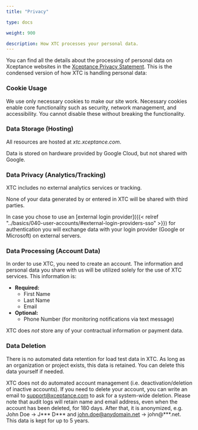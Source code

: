 ```yaml
---
title: "Privacy"

type: docs

weight: 900

description: How XTC processes your personal data.
---
```


You can find all the details about the processing of personal data on Xceptance websites in the [Xceptance Privacy Statement](https://www.xceptance.com/en/contact/privacy.html). This is the condensed version of how XTC is handling personal data:

### Cookie Usage
We use only necessary cookies to make our site work. Necessary cookies enable core functionality such as security, network management, and accessibility. You cannot disable these without breaking the functionality.

### Data Storage (Hosting)
All resources are hosted at _xtc.xceptance.com_. 

Data is stored on hardware provided by Google Cloud, but not shared with Google. 

### Data Privacy (Analytics/Tracking)
XTC includes no external analytics services or tracking.

None of your data generated by or entered in XTC will be shared with third parties.

In case you chose to use an [external login provider]({{< relref "../basics/040-user-accounts/#external-login-providers-sso" >}}) for authentication you will exchange data with your login provider (Google or Microsoft) on external servers.

### Data Processing (Account Data)
In order to use XTC, you need to create an account. The information and personal data you share with us will be utilized solely for the use of XTC services. This information is: 
* **Required:**
    * First Name
    * Last Name
    * Email
* **Optional:**
    * Phone Number (for monitoring notifications via text message)

XTC does _not_ store any of your contractual information or payment data.

### Data Deletion
There is no automated data retention for load test data in XTC. As long as an organization or project exists, this data is retained. You can delete this data yourself if needed.

XTC does not do automated account management (i.e. deactivation/deletion of inactive accounts). If you need to delete your account, you can write an email to support@xceptance.com to ask for a system-wide deletion. Please note that audit logs will retain name and email address, even when the account has been deleted, for 180 days. After that, it is anonymized, e.g. John Doe -> J\*\*\* D\*\*\* and john.doe@anydomain.net -> john@\*\*\*.net. This data is kept for up to 5 years.
